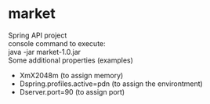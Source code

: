 # market
Spring API project  
console command to execute:  
java -jar market-1.0.jar  
Some additional properties (examples)  
- XmX2048m (to assign memory)
- Dspring.profiles.active=pdn (to assign the environtment)
- Dserver.port=90 (to assign port)

